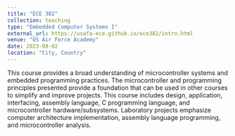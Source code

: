```yaml
---
title: "ECE 382"
collection: teaching
type: "Embedded Computer Systems I"
external_url: https://usafa-ece.github.io/ece382/intro.html
venue: "US Air Force Academy"
date: 2023-08-02
location: "City, Country"
---
```


This course provides a broad understanding of microcontroller systems and embedded programming practices. The microcontroller and programming principles presented provide a foundation that can be used in other courses to simplify and improve projects. This course includes design, application, interfacing, assembly language, C programming language, and microcontroller hardware/subsystems. Laboratory projects emphasize computer architecture implementation, assembly language programming, and microcontroller analysis.
